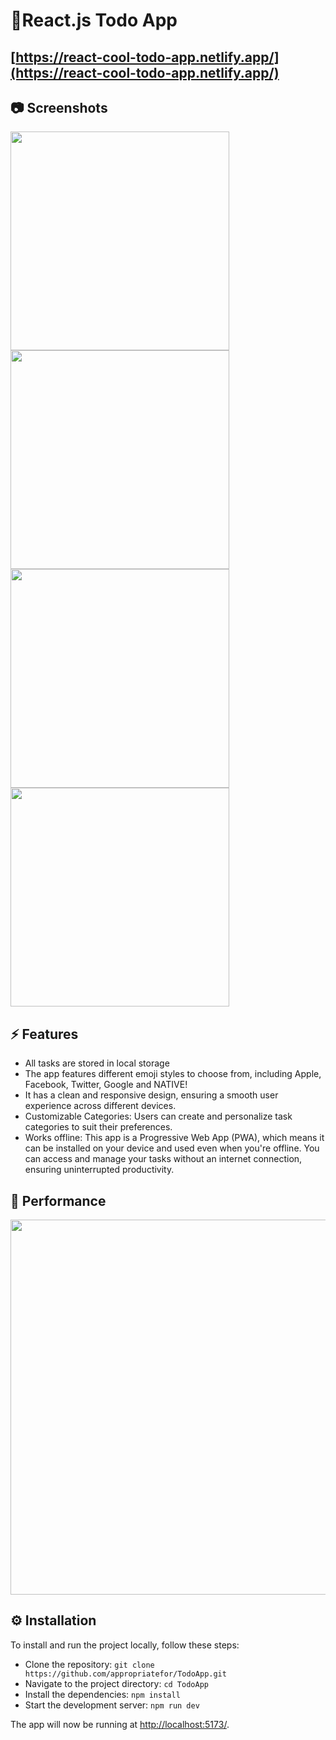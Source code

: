 <!-- prettier-ignore -->
# 📝React.js Todo App

## [https://react-cool-todo-app.netlify.app/](https://react-cool-todo-app.netlify.app/)

## 📷 Screenshots

<img src="public/screenshots/3.png" width="350px" />
<img src="public/screenshots/6.png" width="350px" />
<img src="public/screenshots/4.png" width="350px" />

<img src="public/screenshots/5.png" width="350px" />

## ⚡ Features

- All tasks are stored in local storage
- The app features different emoji styles to choose from, including Apple, Facebook, Twitter, Google and NATIVE!
- It has a clean and responsive design, ensuring a smooth user experience across different devices.
- Customizable Categories: Users can create and personalize task categories to suit their preferences.
- Works offline: This app is a Progressive Web App (PWA), which means it can be installed on your device and used even when you're offline. You can access and manage your tasks without an internet connection, ensuring uninterrupted productivity.

## 🚀 Performance

<img src="public/screenshots/performance.png" width="600px" />

## ⚙️ Installation

To install and run the project locally, follow these steps:

- Clone the repository: `git clone https://github.com/appropriatefor/TodoApp.git`
- Navigate to the project directory: `cd TodoApp`
- Install the dependencies: `npm install`
- Start the development server: `npm run dev`

The app will now be running at [http://localhost:5173/](http://localhost:5173/).
